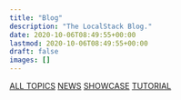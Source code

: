 ```yaml
---
title: "Blog"
description: "The LocalStack Blog."
date: 2020-10-06T08:49:55+00:00
lastmod: 2020-10-06T08:49:55+00:00
draft: false
images: []
---
```


<div class="blog-tags d-flex gap-3">
  <a href="/blog" class="btn btn-outline-primary btn-pill">ALL TOPICS</a>
  <a href="/tags/news" class="btn btn-outline-primary btn-pill">NEWS</a>
  <a href="/tags/showcase" class="btn btn-outline-primary btn-pill">SHOWCASE</a>
  <a href="/tags/tutorial" class="btn btn-outline-primary btn-pill">TUTORIAL</a>
</div>
